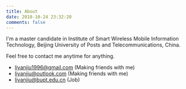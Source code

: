 ```yaml
---
title: About
date: 2018-10-24 23:32:20
comments: false
---
```

I'm a master candidate in Institute of Smart Wireless Mobile Information Technology, Beijing University of Posts and Telecommunications, China. 

Feel free to contact me anytime for anything.
- liyanjiu1996@gmail.com (Making friends with me)
- liyanjiu@outlook.com (Making friends with me)
- liyanjiu@bupt.edu.cn (Job)
